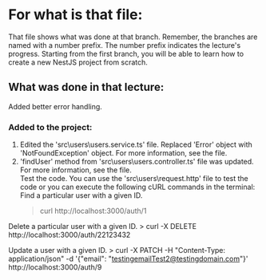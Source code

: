 # For what is that file:  
That file shows what was done at that branch. Remember, the branches are named with a number prefix. The number prefix indicates the lecture's progress. Starting from the first branch, you will be able to learn how to create a new NestJS project from scratch.  

## What was done in that lecture:  
Added better error handling.

### Added to the project:  
1. Edited the 'src\users\users.service.ts' file. Replaced 'Error' object with 'NotFoundException' object. For more information, see the file.
2. 'findUser' method from 'src\users\users.controller.ts' file was updated. For more information, see the file.  
Test the code. You can use the 'src\users\request.http' file to test the code or you can execute the following cURL commands in the terminal:  
Find a particular user with a given ID.
    > curl http://localhost:3000/auth/1

Delete a particular user with a given ID.
    > curl -X DELETE http://localhost:3000/auth/22123432

Update a user with a given ID.
    > curl -X PATCH -H "Content-Type: application/json" -d '{"email": "testingemailTest2@testingdomain.com"}' http://localhost:3000/auth/9